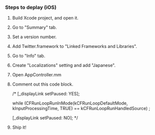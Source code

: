 ### Steps to deplay (iOS)

1. Build Xcode project, and open it.
2. Go to "Summary" tab.
2. Set a version number.
3. Add Twitter.framework to "Linked Frameworks and Libraries".
4. Go to "Info" tab.
5. Create "Localizations" setting and add "Japanese".
6. Open AppController.mm
7. Comment out this code block.

    /*
    [_displayLink setPaused: YES];
    
    while (CFRunLoopRunInMode(kCFRunLoopDefaultMode, kInputProcessingTime, TRUE) == kCFRunLoopRunHandledSource)
            ;
    
    [_displayLink setPaused: NO];
    */

8. Ship it!
